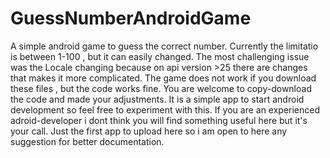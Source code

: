 # GuessNumberAndroidGame
A simple android game to guess the correct number.
Currently the limitatio is between 1-100 , but it can easily changed.
The most challenging issue was the Locale changing because on api version >25 there are changes that makes it more complicated.
The game does not work if you download these files , but the code works fine.
You are welcome to copy-download the code and made your adjustments.
It is a simple app to start android development so feel free to experiment with this.
If you are an experienced adroid-developer i dont think you will find something useful here but it's your call.
Just the first app to upload here so i am open to here any suggestion for better documentation.
